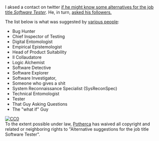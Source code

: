 I aksed a contact on twitter [if he might know some alternatives for the job title _Software Tester_](https://twitter.com/potherca/status/603900795092885505).
He, in turn, [asked his followers.](https://twitter.com/FriendlyTester/status/603903286064848896)

The list below is what was suggested by [various people](https://twitter.com/potherca/status/604016462743900160):

 - Bug Hunter
 - Chief Inspector of Testing
 - Digital Entomologist
 - Empirical Epistemologist
 - Head of Product Suitability
 - Il Collaudatore
 - Logic Alchemist
 - Software Detective
 - Software Explorer
 - Software Investigator, 
 - Someone who gives a shit
 - System Reconnaissance Specialist (SysReconSpec)
 - Technical Entomologist
 - Tester
 - That Guy Asking Questions
 - The "what if" Guy
 
<p xmlns:dct="http://purl.org/dc/terms/">
  <a rel="license"
     href="http://creativecommons.org/publicdomain/zero/1.0/">
    <img src="http://i.creativecommons.org/p/zero/1.0/88x31.png" style="border-style: none;" alt="CC0" />
  </a>
  <br />
  To the extent possible under law,
  <a rel="dct:publisher"
     href="http://pother.ca/">
    <span property="dct:title">Potherca</span></a>
  has waived all copyright and related or neighboring rights to
  <span property="dct:title">"Alternative suggestions for the job title Software Tester"</span>.
</p>